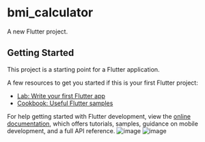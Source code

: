 # bmi_calculator

A new Flutter project.

## Getting Started

This project is a starting point for a Flutter application.

A few resources to get you started if this is your first Flutter project:

- [Lab: Write your first Flutter app](https://docs.flutter.dev/get-started/codelab)
- [Cookbook: Useful Flutter samples](https://docs.flutter.dev/cookbook)

For help getting started with Flutter development, view the
[online documentation](https://docs.flutter.dev/), which offers tutorials,
samples, guidance on mobile development, and a full API reference.
![image](https://user-images.githubusercontent.com/85451750/221406113-3d20b0a6-590c-4693-b7f9-fadf904695a4.png) ![image](https://user-images.githubusercontent.com/85451750/221406145-5593863e-3651-4dab-94c5-dfe0d13823ed.png)

